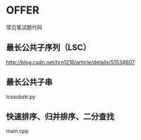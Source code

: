 # OFFER
常见笔试题代码
## 最长公共子序列（LSC）
http://blog.csdn.net/hrn1216/article/details/51534607
## 最长公共子串
lcssubstr.py
## 快速排序、归并排序、二分查找
main.cpp
